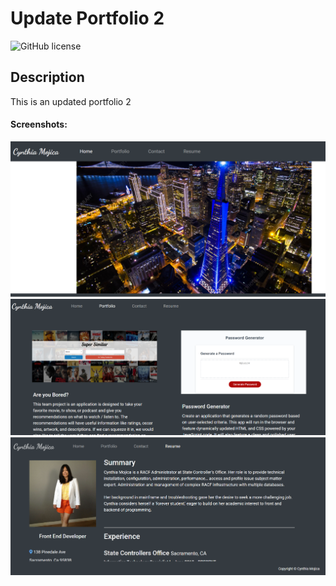 # Update Portfolio 2

![GitHub license](https://img.shields.io/badge/license-MIT-blue.svg)

## Description

This is an updated portfolio 2

#### Screenshots:

![Portfolio Homepage](./assets/images/home.png)
![Portfolio Projects](./assets/images/portfolio.png)
![Portfolio Resume](./assets/images/resume.png)

